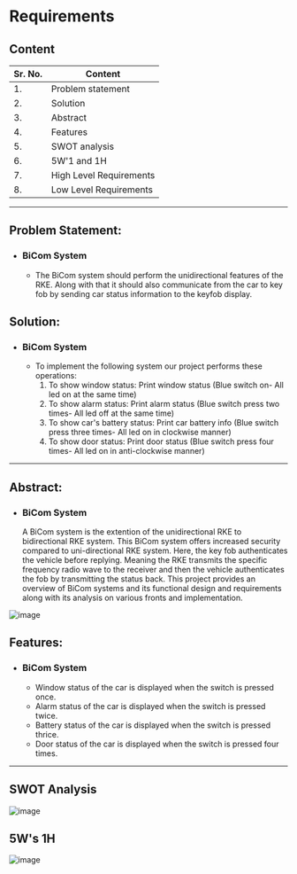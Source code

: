 # Requirements 
## **Content**
| Sr. No. | Content                 |
| ------- | ----------------------- |
| 1.      | Problem statement       |
| 2.      | Solution                |
| 3.      | Abstract                |
| 4.      | Features                |
| 5.      | SWOT analysis           |
| 6.      | 5W'1 and 1H             |
| 7.      | High Level Requirements |
| 8.      | Low Level Requirements  |

---------------------------------------------------------------------------

## **Problem Statement:**
- ### BiCom System
    - The BiCom system should perform the unidirectional features of the RKE. Along with that it should also communicate from the car to key fob by sending car status information to the keyfob display.

## **Solution:**
- ### BiCom System
    - To implement the following system our project performs these operations: 
        1. To show window status: 
            Print window status (Blue switch on- All led on at the same time)
        1. To show alarm status:
            Print alarm status (Blue switch press two times- All led off at the same time)
        2. To show car's battery status:
            Print car battery info (Blue switch press three times- All led on in clockwise manner)
        3. To show door status:
            Print door status (Blue switch press four times- All led on in anti-clockwise manner)
-----------------------------------------------------------------------------------------------------

## **Abstract:**
- ### BiCom System
    A BiCom system is the extention of the unidirectional RKE to bidirectional RKE system. This BiCom system offers increased security compared to uni-directional RKE system. Here, the key fob authenticates the vehicle before replying. Meaning the RKE transmits the specific frequency radio wave to the receiver and then the vehicle authenticates the fob by transmitting the status back.
    This project provides an overview of BiCom systems and its functional design and requirements along with its analysis on various fronts and implementation. 
    
![image](https://user-images.githubusercontent.com/93757351/158003081-966361a6-b9ba-4ac7-8185-a85ead43d188.png)

## **Features:**
- ### BiCom System
    - Window status of the car is displayed when the switch is pressed once.
    - Alarm status of the car is displayed when the switch is pressed twice.
    - Battery status of the car is displayed when the switch is pressed thrice.
    - Door status of the car is displayed when the switch is pressed four times.
-----------------------------------------------------------------------------------------------------

## **SWOT Analysis**

![image](https://user-images.githubusercontent.com/93757351/158003182-3d783b6c-37dd-43e8-8d24-d09af7d26f86.png)

## **5W's 1H**

![image](https://user-images.githubusercontent.com/93757351/158003236-6eaed35a-735f-4256-b24a-551d0224332d.png)

